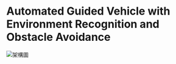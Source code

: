 # Automated Guided Vehicle with Environment Recognition and Obstacle Avoidance
![架構圖](https://github.com/ytl0623/Automated-Guided-Vehicle/assets/55120101/80ffa9f4-d127-4fc0-913c-c08f186f188f)
